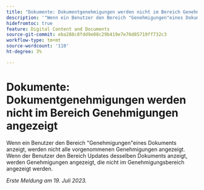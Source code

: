 ```yaml
---
title: "Dokumente: Dokumentgenehmigungen werden nicht im Bereich Genehmigungen angezeigt."
description: '"Wenn ein Benutzer den Bereich "Genehmigungen"eines Dokuments anzeigt, werden nicht alle vorgenommenen Genehmigungen angezeigt. Wenn der Benutzer den Bereich Updates desselben Dokuments anzeigt, werden Genehmigungen angezeigt, die nicht im Genehmigungsbereich angezeigt werden."'
hidefromtoc: true
feature: Digital Content and Documents
source-git-commit: eba288c8fdd9e08c29b419e7e76d85719ff732c3
workflow-type: tm+mt
source-wordcount: '110'
ht-degree: 3%

---
```



# Dokumente: Dokumentgenehmigungen werden nicht im Bereich Genehmigungen angezeigt

<!--On WF and WFP TOCs-->

Wenn ein Benutzer den Bereich &quot;Genehmigungen&quot;eines Dokuments anzeigt, werden nicht alle vorgenommenen Genehmigungen angezeigt. Wenn der Benutzer den Bereich Updates desselben Dokuments anzeigt, werden Genehmigungen angezeigt, die nicht im Genehmigungsbereich angezeigt werden.

_Erste Meldung am 19. Juli 2023._

